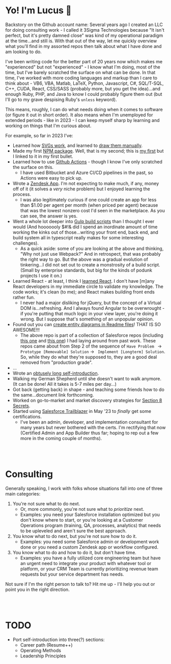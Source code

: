 # Yo! I'm Lucus :metal:

Backstory on the Github account name: Several years ago I created an LLC for doing consulting work - I called it 3Sigma Technologies because "It isn't perfect, but it's pretty damned close" was kind of my operational paradigm at the time...and still is. With that out of the way, let me quickly overview what you'll find in my assorted repos then talk about what I have done and am looking to do.

I've been writing code for the better part of 20 years now which makes me "experienced" but not "experienced" - I know what I'm doing, most of the time, but I've barely scratched the surface on what can be done. In that time, I've worked with more coding languages and markup than I care to think about - VB6, VBA, Matlab, LaTeX, Python, Javascript, C#, SQL/T-SQL, C++, CUDA, React, CSS/SASS (probably more, but you get the idea)...and enough Ruby, PHP, and Java to know I could probably figure them out (but I'll go to my grave despising Ruby's `unless` keyword).

This means, roughly, I can do what needs doing when it comes to software (or figure it out in short order). It also means when I'm unemployed for extended periods - like in 2023 - I can keep myself sharp by learning and working on things that I'm curious about. 

For example, so far in 2023 I've:
- Learned how [SVGs work](https://github.com/3SigmaTech/hyper-venn), and learned to [draw them manually](https://github.com/3SigmaTech/3sigma-logo).
- Made my first [NPM package](https://www.npmjs.com/package/zendesk-translations-writer). Well, that is my second; this is [my first](https://www.npmjs.com/package/hyper-venn) but I linked to it in my first bullet.
- Learned how to use [Github Actions](https://github.com/3SigmaTech/s8s-gtable/tree/main/.github/workflows) - though I know I've only scratched the surface on this.
    - I have used Bitbucket and Azure CI/CD pipelines in the past, so Actions were easy to pick up.
- Wrote a [Zendesk App](https://www.zendesk.com/marketplace/apps/support/916557/auto-assigner/?queryID=24afb2e5641341014b91b982b9d9a036). I'm not expecting to make much, if any, money off of it (it solves a _very_ niche problem) but I enjoyed learning the process.
    - I was also legitimately curious if one could create an app for less than $1.00 per agent per month (when priced per agent) because that was the lowest nonzero cost I'd seen in the marketplace. As you can see, the answer is yes.
- Went a whole lot deeper into [Gulp build scripts](https://github.com/3SigmaTech/s8s-build) than I thought I ever would (And hooooooly $#!& did I spend an inordinate amount of time working the kinks out of those...writing your front end, back end, and build system all in typescript really makes for some interesting challenges).
    - As a quick aside: some of you are looking at the above and thinking, "Why not just use Webpack?" And in retrospect, that was probably the right way to go. But the above was a gradual evolution of tinkering...I did not set out to create a monstrosity of a build script. (Small by enterprise standards, but big for the kinds of podunk projects I use it on.)
- Learned React - at least, I think I [learned React](https://github.com/3SigmaTech/s8s-actionlist). I don't have [m]any React developers in my immediate circle to validate my knowledge. The code works; it's clean (to me); and React makes building front ends rather fun.
    - I never had a major disliking for jQuery, but the concept of a Virtual DOM is...refreshing. And I always found Angular to be overwrought - if you're putting that much logic in your view layer, you're doing it wrong. But I suppose that's something of an unpopular opinion.
- Found out you can [create entity diagrams in Readme files](https://github.com/3SigmaTech/3Sigma-Surveys)! THAT IS SO AWESOME!!!
    - The above repo is part of a collection of Salesforce repos (including [this one](https://github.com/3SigmaTech/3sigma-invites) and [this one](https://github.com/3SigmaTech/3sigma-reports)) I had laying around from past work. These repos came about from Step 2 of the sequence of `Have Problem ` &#8594; ` Prototype [Removable] Solution ` &#8594; ` Implement [Longterm] Solution`. So, while they do what they're supposed to, they are a good deal removed from "production grade".
- ...
- Wrote an [obtusely long self-introduction](https://docs.google.com/document/d/1Y4dg5QyOExf5WgZldZP5R3u8c13K4jZG/edit#).
- Walking my German Shepherd until she doesn't want to walk anymore. (It can be done! All it takes is 5-7 miles per day...)
- Got back (getting back) in shape - and teaching some friends how to do the same...document link forthcoming.
- Worked on go-to-market and market discovery strategies for [Section 8 Secrets](https://www.section8secrets.net/).
- Started using [Salesforce Trailblazer](https://trailblazer.me/id/lvanblaircum1) in May '23 to _finally_ get some certifications.
    - I've been an admin, developer, and implementation consultant for many years but never bothered with the certs. I'm rectifying that now (Certified Admin and App Builder thus far; hoping to rep out a few more in the coming couple of months).

<br/><br/>

# Consulting

Generally speaking, I work with folks whose situations fall into one of three main categories:

1. You're not sure what to do next.
    - Or, more commonly, you're not sure what to _prioritize_ next.
    - Examples: you need your Salesforce installation optimized but you don't know where to start, or you're looking at a Customer Operations program (training, QA, processes, analytics) that needs to be upleveled and aren't sure the best approach.
1. You know what to do next, but you're not sure how to do it.
    - Examples: you need some Salesforce admin or development work done or you need a custom Zendesk app or workflow configured.
1. You know what to do and how to do it, but don't have time.
    - Examples: you have a fully utilized core engineering team but have an urgent need to integrate your product with whatever tool or platform, or your CRM Team is currently prioritizing revenue team requests but your service department has needs.

Not sure if I'm the right person to talk to? Hit me up - I'll help you out or point you in the right direction.

<br/><br/>

# TODO
- Port self-introduction into three(?) sections:
    - Career path (Resume++)
    - Operating Methods
    - Leadership Principles
    
